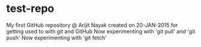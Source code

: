 # test-repo
My first GitHub repository @ Arijit Nayak created on 20-JAN-2015 for getting used to with git and GitHub
Now experimenting with 'git pull' and 'git push'
Now experimenting with 'git fetch'
